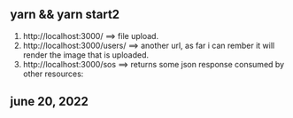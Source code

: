 


## yarn && yarn start2

1. http://localhost:3000/ ==> file upload.
2. http://localhost:3000/users/      ==> another url, as far i can rember it will render the image that is uploaded.
3. http://localhost:3000/sos     ==> returns some json response consumed by other resources:



## june 20, 2022

